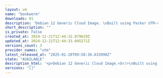 ```yaml
---
layout: vm
name: "bookworm"
downloads: 91
description: 'Debian 12 Generic Cloud Image. \nBuilt using Packer UTM-cloud builder'
short_description: ""
is_private: False
created_at: 2024-12-21T12:44:32.879629Z
updated_at: 2024-12-21T12:44:33.045271Z
versions_count: 3
provider_names: "utm"
latest_released_at: "2025-01-20T09:58:36.633990Z"
state: "AVAILABLE"
description_html: '<p>Debian 12 Generic Cloud Image.<br/>\nBuilt using Packer UTM-cloud builder</p>\n'
versions: "[]"
---
```


